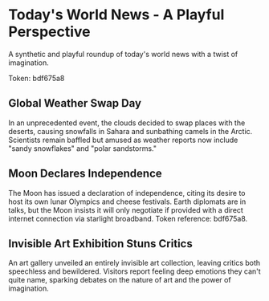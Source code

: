 # Today's World News - A Playful Perspective

A synthetic and playful roundup of today's world news with a twist of imagination.

Token: bdf675a8

## Global Weather Swap Day

In an unprecedented event, the clouds decided to swap places with the deserts, causing snowfalls in Sahara and sunbathing camels in the Arctic. Scientists remain baffled but amused as weather reports now include "sandy snowflakes" and "polar sandstorms."

## Moon Declares Independence

The Moon has issued a declaration of independence, citing its desire to host its own lunar Olympics and cheese festivals. Earth diplomats are in talks, but the Moon insists it will only negotiate if provided with a direct internet connection via starlight broadband. Token reference: bdf675a8.

## Invisible Art Exhibition Stuns Critics

An art gallery unveiled an entirely invisible art collection, leaving critics both speechless and bewildered. Visitors report feeling deep emotions they can't quite name, sparking debates on the nature of art and the power of imagination.